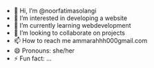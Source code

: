 - 👋 Hi, I’m @noorfatimasolangi
- 👀 I’m interested in developing a website
- 🌱 I’m currently learning webdevelopment
- 💞️ I’m looking to collaborate on projects
- 📫 How to reach me ammarahhh000gmail.com
- 😄 Pronouns: she/her
- ⚡ Fun fact: ...

<!---
noorfatimasolangi/noorfatimasolangi is a ✨ special ✨ repository because its `README.md` (this file) appears on your GitHub profile.
You can click the Preview link to take a look at your changes.
--->

